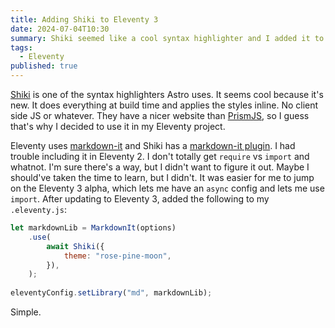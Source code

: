```yaml
---
title: Adding Shiki to Eleventy 3
date: 2024-07-04T10:30
summary: Shiki seemed like a cool syntax highlighter and I added it to my Eleventy site.
tags:
  - Eleventy
published: true
---
```

[Shiki](https://shiki.style) is one of the syntax highlighters Astro uses. It seems cool because it's new. It does everything at build time and applies the styles inline. No client side JS or whatever. They have a nicer website than [PrismJS](https://prismjs.com/), so I guess that's why I decided to use it in my Eleventy project.

Eleventy uses [markdown-it](https://markdown-it.github.io) and Shiki has a [markdown-it plugin](https://shiki.style/packages/markdown-it). I had trouble including it in Eleventy 2. I don't totally get `require` vs `import` and whatnot. I'm sure there's a way, but I didn't want to figure it out. Maybe I should've taken the time to learn, but I didn't. It was easier for me to jump on the Eleventy 3 alpha, which lets me have an `async` config and lets me use `import`. After updating to Eleventy 3, added the following to my `.eleventy.js`:

```js
let markdownLib = MarkdownIt(options)
	.use(
		await Shiki({
			theme: "rose-pine-moon",
		}),
	);
		
eleventyConfig.setLibrary("md", markdownLib);
```

Simple.
